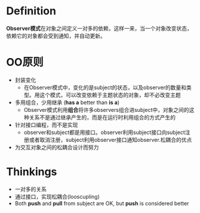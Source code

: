 # Definition
**Observer模式**在对象之间定义一对多的依赖，这样一来，当一个对象改变状态，依赖它的对象都会受到通知，并自动更新。

# OO原则
* 封装变化
  * 在Observer模式中，变化的是subject的状态，以及observer的数量和类型。用这个模式，可以改变依赖于主题状态的对象，却不必改变主题
* 多用组合，少用继承 (**has a** better than **is a**)
  * Observer模式利用**组合**将许多observers组合进subject中，对象之间的这种关系不是通过继承产生的，而是在运行时利用组合的方式产生的
* 针对接口编程，而不是实现
  * observer和subject都是用接口。observer利用subject接口向subject注册或者取消注册，subject利用observer接口通知observer.松耦合的优点
* 为交互对象之间的松耦合设计而努力

# Thinkings
* 一对多的关系
* 通过接口，实现松耦合(looscupling)
* Both **push** and **pull** from subject are OK, but **push** is considered better
